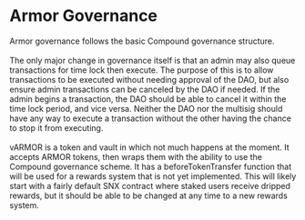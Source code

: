 # Armor Governance

Armor governance follows the basic Compound governance structure.
<br><br>
The only major change in governance itself is that an admin may also queue transactions for time lock then execute. The purpose of this is to allow transactions to be executed without needing approval of the DAO, but also ensure admin transactions can be canceled by the DAO if needed. If the admin begins a transaction, the DAO should be able to cancel it within the time lock period, and vice versa. Neither the DAO nor the multisig should have any way to execute a transaction without the other having the chance to stop it from executing.
<br><br>
vARMOR is a token and vault in which not much happens at the moment. It accepts ARMOR tokens, then wraps them with the ability to use the Compound governance scheme. It has a beforeTokenTransfer function that will be used for a rewards system that is not yet implemented. This will likely start with a fairly default SNX contract where staked users receive dripped rewards, but it should be able to be changed at any time to a new rewards system.
